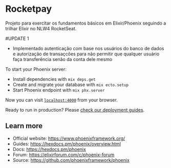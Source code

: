 # Rocketpay

Projeto para exercitar os fundamentos básicos em Elixir/Phoenix seguindo a trilhar Elixir no NLW4 RocketSeat.

#UPDATE 1
 - Implementado autenticação com base nos usuários do banco de dados e autorização de transaçcões para não permitir que qualquer usuário faça transferência senão da conta dele mesmo

To start your Phoenix server:

  * Install dependencies with `mix deps.get`
  * Create and migrate your database with `mix ecto.setup`
  * Start Phoenix endpoint with `mix phx.server`

Now you can visit [`localhost:4000`](http://localhost:4000) from your browser.

Ready to run in production? Please [check our deployment guides](https://hexdocs.pm/phoenix/deployment.html).

## Learn more

  * Official website: https://www.phoenixframework.org/
  * Guides: https://hexdocs.pm/phoenix/overview.html
  * Docs: https://hexdocs.pm/phoenix
  * Forum: https://elixirforum.com/c/phoenix-forum
  * Source: https://github.com/phoenixframework/phoenix
